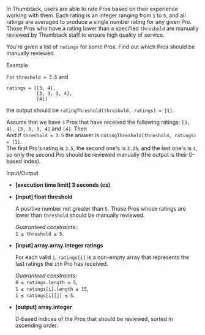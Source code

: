 
In Thumbtack, users are able to rate Pros based on their experience working with them. Each rating is an integer ranging from  `1`  to  `5`, and all ratings are averaged to produce a single number rating for any given Pro. Those Pros who have a rating lower than a specified  `threshold`  are manually reviewed by Thumbtack staff to ensure high quality of service.

You're given a list of  `ratings`  for some Pros. Find out which Pros should be manually reviewed.

Example

For  `threshold = 3.5`  and

```
ratings = [[3, 4],
           [3, 3, 3, 4],
           [4]]

```

the output should be  `ratingThreshold(threshold, ratings) = [1]`.

Assume that we have  `3`  Pros that have received the following ratings:  `[3, 4], [3, 3, 3, 4]`  and  `[4]`. Then  
And if  `threshold = 3.5`  the answer is  `ratingThreshold(threshold, ratings) = [1]`.  
The first Pro's rating is  `3.5`, the second one's is  `3.25`, and the last one's is  `4`, so only the second Pro should be reviewed manually (the output is their 0-based index).

Input/Output

-   **[execution time limit] 3 seconds (cs)**
    
-   **[input] float threshold**
    
    A positive number not greater than  `5`. Those Pros whose ratings are lower than  `threshold`  should be manually reviewed.
    
    _Guaranteed constraints:_  
    `1 ≤ threshold ≤ 5`.
    
-   **[input] array.array.integer ratings**
    
    For each valid  `i`,  `ratings[i]`  is a non-empty array that represents the last ratings the  `ith`  Pro has received.
    
    _Guaranteed constraints:_  
    `0 ≤ ratings.length ≤ 5`,  
    `1 ≤ ratings[i].length ≤ 15`,  
    `1 ≤ ratings[i][j] ≤ 5`.
    
-   **[output] array.integer**
    
    0-based indices of the Pros that should be reviewed, sorted in ascending order.
